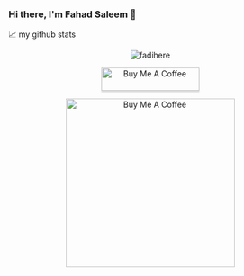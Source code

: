 ### Hi there, I'm Fahad Saleem 👋


📈 my github stats

<p align="center"> <img src="https://github-readme-stats.vercel.app/api?username=fadihere&show_icons=true&theme=gotham" alt="fadihere" />

<p align="center"> <a  href="https://www.buymeacoffee.com/fahad13" target="_blank"><img src="https://www.buymeacoffee.com/assets/img/custom_images/orange_img.png" alt="Buy Me A Coffee" style="height: 41px !important;width: 174px !important;box-shadow: 0px 3px 2px 0px rgba(190, 190, 190, 0.5) !important;-webkit-box-shadow: 0px 3px 2px 0px rgba(190, 190, 190, 0.5) !important;" ></a></p>

<p align="center"> <a  href="https://www.buymeacoffee.com/fahad13" target="_blank"><img src="https://user-images.githubusercontent.com/28988215/246407398-866fd877-17dc-49eb-92d6-d94091687b36.png" alt="Buy Me A Coffee" style="height: 300px !important;width: 300px" ></a></p>


